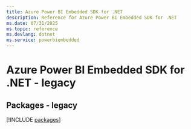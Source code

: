 ```yaml
---
title: Azure Power BI Embedded SDK for .NET
description: Reference for Azure Power BI Embedded SDK for .NET
ms.date: 07/31/2025
ms.topic: reference
ms.devlang: dotnet
ms.service: powerbiembedded
---
```

# Azure Power BI Embedded SDK for .NET - legacy
## Packages - legacy
[!INCLUDE [packages](power-bi-embedded-index.md)]